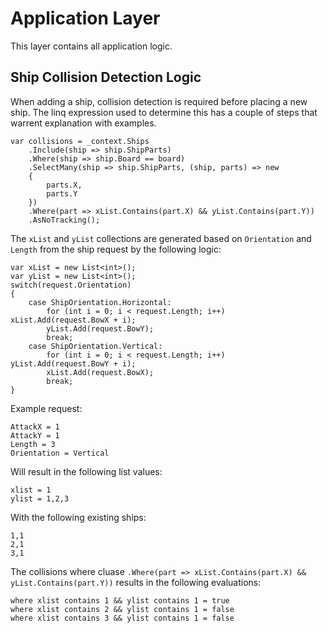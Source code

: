 ﻿# Application Layer

This layer contains all application logic.

## Ship Collision Detection Logic

When adding a ship, collision detection is required before placing a new ship.
The linq expression used to determine this has a couple of steps that warrent explanation with examples.

```
var collisions = _context.Ships
    .Include(ship => ship.ShipParts)
    .Where(ship => ship.Board == board)
    .SelectMany(ship => ship.ShipParts, (ship, parts) => new
    {
        parts.X,
        parts.Y
    })
    .Where(part => xList.Contains(part.X) && yList.Contains(part.Y))
    .AsNoTracking();
```

The `xList` and `yList` collections are generated based on `Orientation` and `Length` from the ship request by the following logic:

```
var xList = new List<int>();
var yList = new List<int>();
switch(request.Orientation)
{
    case ShipOrientation.Horizontal:
        for (int i = 0; i < request.Length; i++) xList.Add(request.BowX + i);
        yList.Add(request.BowY);
        break;
    case ShipOrientation.Vertical:
        for (int i = 0; i < request.Length; i++) yList.Add(request.BowY + i);
        xList.Add(request.BowX);
        break;
}
```

Example request:

```
AttackX = 1
AttackY = 1
Length = 3
Orientation = Vertical
```

Will result in the following list values:

```
xlist = 1
ylist = 1,2,3
```

With the following existing ships:

```
1,1
2,1
3,1
```

The collisions where cluase `.Where(part => xList.Contains(part.X) && yList.Contains(part.Y))` results in the following evaluations:

```
where xlist contains 1 && ylist contains 1 = true
where xlist contains 2 && ylist contains 1 = false
where xlist contains 3 && ylist contains 1 = false
```
